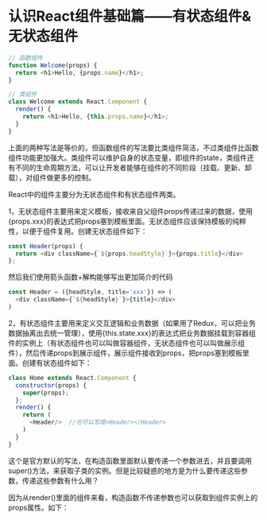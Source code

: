 # 认识React组件基础篇——有状态组件&无状态组件


```js
// 函数组件
function Welcome(props) {
  return <h1>Hello, {props.name}</h1>;
}

// 类组件
class Welcome extends React.Component {
  render() {
    return <h1>Hello, {this.props.name}</h1>;
  }
}
```

上面的两种写法是等价的，但函数组件的写法要比类组件简洁，不过类组件比函数组件功能更加强大。类组件可以维护自身的状态变量，即组件的state，类组件还有不同的生命周期方法，可以让开发者能够在组件的不同阶段（挂载、更新、卸载），对组件做更多的控制。

React中的组件主要分为无状态组件和有状态组件两类。

1，无状态组件主要用来定义模板，接收来自父组件props传递过来的数据，使用{props.xxx}的表达式把props塞到模板里面。无状态组件应该保持模板的纯粹性，以便于组件复用。创建无状态组件如下：

``` js
const Header(props) {
  return <div className={`${props.headStyle}`}>{props.title}</div>
};
```

然后我们使用箭头函数+解构能够写出更加简介的代码

``` js
const Header = ({headStyle, title='xxx'}) => (
  <div className={`${headStyle}`}>{title}</div>
)
```

2，有状态组件主要用来定义交互逻辑和业务数据（如果用了Redux，可以把业务数据抽离出去统一管理），使用{this.state.xxx}的表达式把业务数据挂载到容器组件的实例上（有状态组件也可以叫做容器组件，无状态组件也可以叫做展示组件），然后传递props到展示组件，展示组件接收到props，把props塞到模板里面。创建有状态组件如下：

``` js
class Home extends React.Component {
  constructor(props) {
    super(props);
  };
  render() {
    return (
      <Header/>  //也可以写成<Header></Header>
    )
  }
}
```

这个是官方默认的写法，在构造函数里面默认要传递一个参数进去，并且要调用super()方法，来获取子类的实例。但是比较疑惑的地方是为什么要传递这些参数，传递这些参数有什么用？

因为从render()里面的组件来看，构造函数不传递参数也可以获取到组件实例上的props属性。如下：